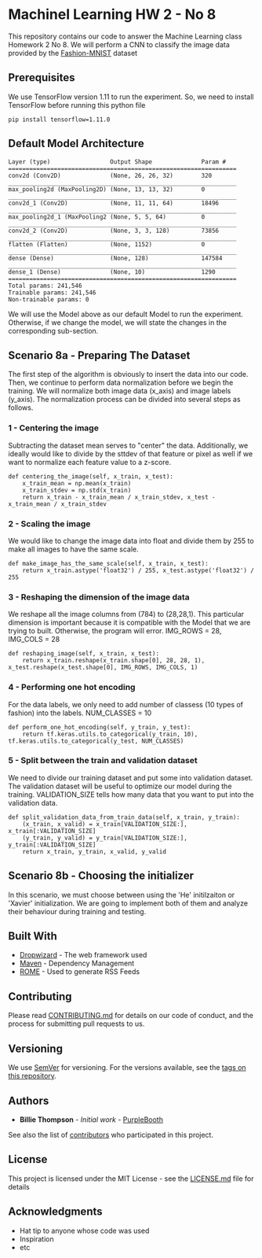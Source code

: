 # Machinel Learning HW 2 - No 8

This repository contains our code to answer the Machine Learning class Homework 2 No 8. We will perform a CNN to classify the image data provided by the [Fashion-MNIST](https://github.com/zalandoresearch/fashion-mnist) dataset

## Prerequisites

We use TensorFlow version 1.11 to run the experiment. So, we need to install TensorFlow before running this python file

```
pip install tensorflow=1.11.0
```

## Default Model Architecture

```
Layer (type)                 Output Shape              Param #
=================================================================
conv2d (Conv2D)              (None, 26, 26, 32)        320
_________________________________________________________________
max_pooling2d (MaxPooling2D) (None, 13, 13, 32)        0
_________________________________________________________________
conv2d_1 (Conv2D)            (None, 11, 11, 64)        18496
_________________________________________________________________
max_pooling2d_1 (MaxPooling2 (None, 5, 5, 64)          0
_________________________________________________________________
conv2d_2 (Conv2D)            (None, 3, 3, 128)         73856
_________________________________________________________________
flatten (Flatten)            (None, 1152)              0
_________________________________________________________________
dense (Dense)                (None, 128)               147584
_________________________________________________________________
dense_1 (Dense)              (None, 10)                1290
=================================================================
Total params: 241,546
Trainable params: 241,546
Non-trainable params: 0
```

We will use the Model above as our default Model to run the experiment. Otherwise, if we change the model, we will state the changes in the corresponding sub-section.

## Scenario 8a - Preparing The Dataset

The first step of the algorithm is obviously to insert the data into our code. Then, we continue to perform data normalization before we begin the training. We will normalize both image data (x_axis) and image labels (y_axis). The normalization process can be divided into several steps as follows.

### 1 - Centering the image

Subtracting the dataset mean serves to "center" the data. Additionally, we ideally would like to divide by the sttdev of that feature or pixel as well if we want to normalize each feature value to a z-score.

```
def centering_the_image(self, x_train, x_test):
    x_train_mean = np.mean(x_train)
    x_train_stdev = np.std(x_train)
    return x_train - x_train_mean / x_train_stdev, x_test - x_train_mean / x_train_stdev
```

### 2 - Scaling the image

We would like to change the image data into float and divide them by 255 to make all images to have the same scale.

```
def make_image_has_the_same_scale(self, x_train, x_test):
    return x_train.astype('float32') / 255, x_test.astype('float32') / 255
```

### 3 - Reshaping the dimension of the image data

We reshape all the image columns from (784) to (28,28,1). This particular dimension is important because it is compatible with the Model that we are trying to built. Otherwise, the program will error. IMG_ROWS = 28, IMG_COLS = 28

```
def reshaping_image(self, x_train, x_test):
    return x_train.reshape(x_train.shape[0], 28, 28, 1), x_test.reshape(x_test.shape[0], IMG_ROWS, IMG_COLS, 1)
```

### 4 - Performing one hot encoding

For the data labels, we only need to add number of classess (10 types of fashion) into the labels. NUM_CLASSES = 10

```
def perform_one_hot_encoding(self, y_train, y_test):
    return tf.keras.utils.to_categorical(y_train, 10), tf.keras.utils.to_categorical(y_test, NUM_CLASSES)
```

### 5 - Split between the train and validation dataset

We need to divide our training dataset and put some into validation dataset. The validation dataset will be useful to optimize our model during the training. VALIDATION_SIZE tells how many data that you want to put into the validation data.

```
def split_validation_data_from_train_data(self, x_train, y_train):
    (x_train, x_valid) = x_train[VALIDATION_SIZE:], x_train[:VALIDATION_SIZE]
    (y_train, y_valid) = y_train[VALIDATION_SIZE:], y_train[:VALIDATION_SIZE]
    return x_train, y_train, x_valid, y_valid
```


## Scenario 8b - Choosing the initializer

In this scenario, we must choose between using the 'He' initilzaiton or 'Xavier' initialization. We are going to implement both of them and analyze their behaviour during training and testing.









## Built With

* [Dropwizard](http://www.dropwizard.io/1.0.2/docs/) - The web framework used
* [Maven](https://maven.apache.org/) - Dependency Management
* [ROME](https://rometools.github.io/rome/) - Used to generate RSS Feeds

## Contributing

Please read [CONTRIBUTING.md](https://gist.github.com/PurpleBooth/b24679402957c63ec426) for details on our code of conduct, and the process for submitting pull requests to us.

## Versioning

We use [SemVer](http://semver.org/) for versioning. For the versions available, see the [tags on this repository](https://github.com/your/project/tags). 

## Authors

* **Billie Thompson** - *Initial work* - [PurpleBooth](https://github.com/PurpleBooth)

See also the list of [contributors](https://github.com/your/project/contributors) who participated in this project.

## License

This project is licensed under the MIT License - see the [LICENSE.md](LICENSE.md) file for details

## Acknowledgments

* Hat tip to anyone whose code was used
* Inspiration
* etc
